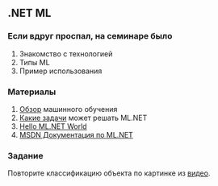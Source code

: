 ## .NET ML

### Если вдруг проспал, на семинаре было
1. Знакомство с технологией
2. Типы ML
3. Пример использования

### Материалы 
1. [Обзор](https://trends.rbc.ru/trends/industry/60c85c599a7947f5776ad409) машинного обучения
2. [Какие задачи](https://learn.microsoft.com/ru-ru/dotnet/machine-learning/resources/tasks) может решать ML.NET
3. [Hello ML.NET World](https://learn.microsoft.com/ru-ru/dotnet/machine-learning/how-does-mldotnet-work)
4. [MSDN Документация по ML.NET](https://learn.microsoft.com/ru-ru/dotnet/machine-learning/)

### Задание
Повторите классификацию объекта по картинке из [видео](https://www.youtube.com/watch?v=P5Tq3jkpubA). 
